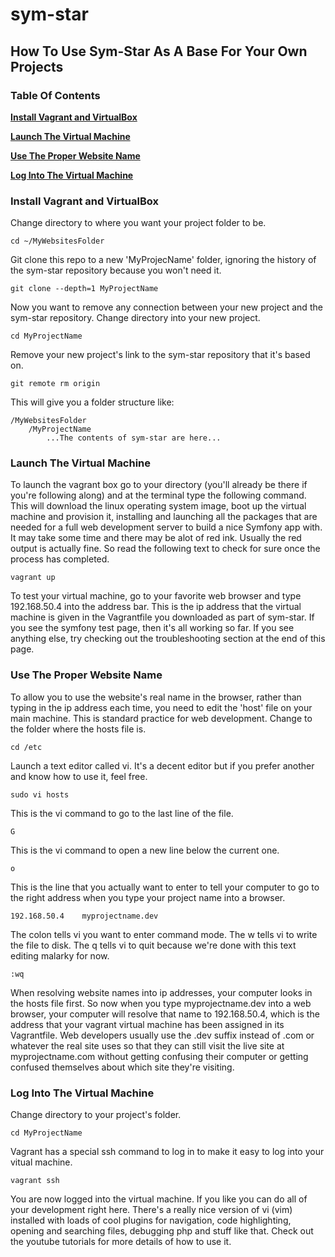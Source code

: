 # sym-star

## How To Use Sym-Star As A Base For Your Own Projects

### Table Of Contents
**[Install Vagrant and VirtualBox](#install-vagrant-and-virtualbox)**

**[Launch The Virtual Machine](#launch-the-virtual-machine)**

**[Use The Proper Website Name](#use-the-proper-website-name)**

**[Log Into The Virtual Machine](#log-into-the-virtual-machine)**

### Install Vagrant and VirtualBox

Change directory to where you want your project folder to be.
```
cd ~/MyWebsitesFolder
```
Git clone this repo to a new 'MyProjecName' folder, ignoring the history of the sym-star repository because you won't need it.
```
git clone --depth=1 MyProjectName
```
Now you want to remove any connection between your new project and the sym-star repository.
Change directory into your new project.
```
cd MyProjectName
```
Remove your new project's link to the sym-star repository that it's based on.
```
git remote rm origin
```

This will give you a folder structure like:
```
/MyWebsitesFolder
    /MyProjectName
        ...The contents of sym-star are here...
```

### Launch The Virtual Machine
To launch the vagrant box go to your directory (you'll already be there if you're following along) and at the terminal type the following command. This will download the linux operating system image, boot up the virtual machine and provision it, installing and launching all the packages that are needed for a full web development server to build a nice Symfony app with. It may take some time and there may be alot of red ink. Usually the red output is actually fine. So read the following text to check for sure once the process has completed.
```
vagrant up
```
To test your virtual machine, go to your favorite web browser and type 192.168.50.4 into the address bar. This is the ip address that the virtual machine is given in the Vagrantfile you downloaded as part of sym-star. If you see the symfony test page, then it's all working so far. If you see anything else, try checking out the troubleshooting section at the end of this page.

### Use The Proper Website Name
To allow you to use the website's real name in the browser, rather than typing in the ip address each time, you need to edit the 'host' file on your main machine. This is standard practice for web development.
Change to the folder where the hosts file is.
```
cd /etc
```
Launch a text editor called vi. It's a decent editor but if you prefer another and know how to use it, feel free.
```
sudo vi hosts
```
This is the vi command to go to the last line of the file.
```
G
```
This is the vi command to open a new line below the current one.
```
o
```
This is the line that you actually want to enter to tell your computer to go to the right address when you type your project name into a browser.
```
192.168.50.4    myprojectname.dev
```
The colon tells vi you want to enter command mode. The w tells vi to write the file to disk. The q tells vi to quit because we're done with this text editing malarky for now.
```
:wq
```
When resolving website names into ip addresses, your computer looks in the hosts file first. So now when you type myprojectname.dev into a web browser, your computer will resolve that name to 192.168.50.4, which is the address that your vagrant virtual machine has been assigned in its Vagrantfile. Web developers usually use the .dev suffix instead of .com or whatever the real site uses so that they can still visit the live site at myprojectname.com without getting confusing their computer or getting confused themselves about which site they're visiting.


### Log Into The Virtual Machine
Change directory to your project's folder.
```
cd MyProjectName
```
Vagrant has a special ssh command to log in to make it easy to log into your vitual machine.
```
vagrant ssh
```
You are now logged into the virtual machine. If you like you can do all of your development right here. There's a really nice version of vi (vim) installed with loads of cool plugins for navigation, code highlighting, opening and searching files, debugging php and stuff like that. Check out the youtube tutorials for more details of how to use it.

